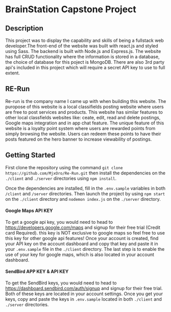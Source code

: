 
# BrainStation Capstone Project

## Description
This project was to display the capability and skills of being a fullstack web developer.The front-end of the website was built with
react.js and styled using Sass. The backend is built with Node.js and Express.js.
The website has full CRUD functionality where the information is stored in a database, the choice of database for this poject is MongoDB.
There are also 3rd party api's included in this project which will require a secret API key to use to full extent.

## RE-Run
Re-run is the company name I came up with when building this website. The puropose of this website is a local classifields posting website
where users are free to post services and products. This website has similar features to other local classfields websites like: ceate, edit, read and delete
postings, Google maps integration and in app chat feature. The unique feature of this website is a loyalty point system where users are rewarded points from simply browsing the website. Users can redeem these points to have their posts featured on the hero banner to increase viewability of postings.

## Getting Started
First clone the repository using the command `git clone https://github.com/MjxOro/Re-Run.git` then install the dependencies on the `./client` and `./server`
directories using `npm install`. 

Once the dependencies are installed, fill in the `.env.sample` variables in both `/client` and `/server` directories.
Then launch the project by using `npm start` on the `./client` directory and `nodemon index.js` on the `./server` directory.



#### Google Maps API KEY
To get a google api key, you would need to head to https://developers.google.com/maps and signup for their free trial (Credit card Required).
this key is NOT exclusive to google maps so feel free to use this key for other google api features! Once your account is created, find your API key on 
the account dashboard and copy that key and paste it in your `.env.sample` file in the `./client` directory. The last step is to enable the use of your key 
for google maps, which is also located in your account dashboard.



#### SendBird APP KEY & API KEY
To get the SendBird keys, you would need to head to https://dashboard.sendbird.com/auth/signup and signup for their free trial.
Both of these keys are located in your account settings. Once you get your keys, copy and paste the keys in `.env.sample` located in both `./client` and `./server`
directories.



